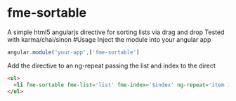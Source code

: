 # fme-sortable
A simple html5 angularjs directive for sorting lists via drag and drop
Tested with karma/chai/sinon
#Usage
Inject the module into your angular app
```js
angular.module('your-app',['fme-sortable']
```
Add the directive to an ng-repeat passing the list and index to the direct
```html
<ul>
  <li fme-sortable fme-list='list' fme-index='$index' ng-repeat='item in list'>{{list.name}}</li>
</ul>
```
